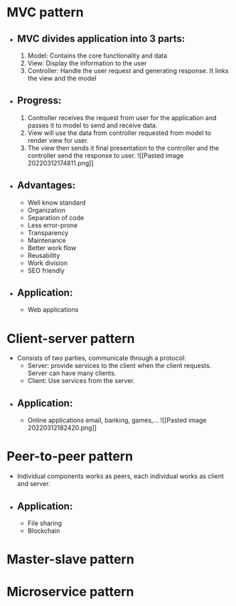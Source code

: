 # MVC pattern
- ## MVC divides application into 3 parts:
	1. Model: Contains the core functionality and data
	2. View: Display the information to the user
	3. Controller: Handle the user request and generating response. It links the view and the model
- ## Progress:
	1. Controller receives the request from user for the application and passes it to model to send and receive data.
	2. View will use the data from controller requested from model to render view for user.
	3. The view then sends it final presentation to the controller and the controller send the response to user.
	![[Pasted image 20220312174811.png]]
- ## Advantages:
	- Well know standard
	- Organization
	- Separation of code
	- Less error-prone
	- Transparency
	- Maintenance
	- Better work flow
	- Reusability
	- Work division
	- SEO friendly
- ## Application:
	- Web applications
# Client-server pattern 
- Consists of two parties, communicate through a protocol:
	- Server: provide services to the client when the client requests. Server can have many clients.
	- Client: Use services from the server.
- ## Application:
	- Online applications email, banking, games,...
![[Pasted image 20220312182420.png]]
# Peer-to-peer pattern
- Individual components works as peers, each individual works as client and server.
- ## Application:
	- File sharing
	- Blockchain
# Master-slave pattern

# Microservice pattern

